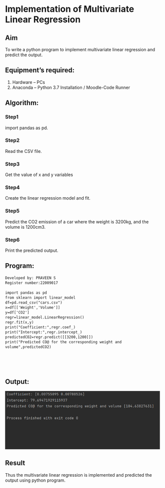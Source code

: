 # Implementation of Multivariate Linear Regression
## Aim
To write a python program to implement multivariate linear regression and predict the output.
## Equipment’s required:
1.	Hardware – PCs
2.	Anaconda – Python 3.7 Installation / Moodle-Code Runner
## Algorithm:
### Step1
import pandas as pd.
### Step2
Read the CSV file.
### Step3
Get the value of x and y variables
### Step4
Create the linear regression model and fit.
### Step5
Predict the CO2 emission of a car where the weight is 3200kg, and the volume is 1200cm3.
### Step6
Print the predicted output.
## Program:
```
Developed by: PRAVEEN S
Register number:22009017

import pandas as pd
from sklearn import linear_model
df=pd.read_csv("cars.csv")
x=df[['Weight','Volume']]
y=df['CO2']
regr=linear_model.LinearRegression()
regr.fit(x,y)
print("Coefficient:",regr.coef_)
print("Intercept:",regr.intercept_)
predictedCO2=regr.predict([[3200,1200]])
print("Predicted CO@ for the corresponding weight and volume",predictedCO2)





```
## Output:

![img](outt.png)

## Result
Thus the multivariate linear regression is implemented and predicted the output using python program.
